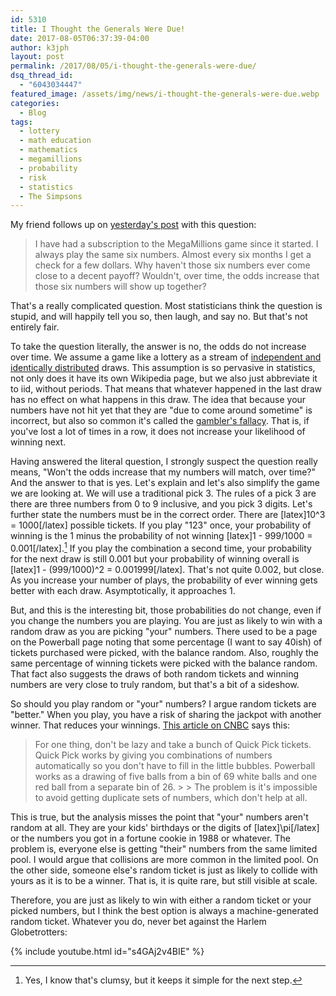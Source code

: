 ```yaml
---
id: 5310
title: I Thought the Generals Were Due!
date: 2017-08-05T06:37:39-04:00
author: k3jph
layout: post
permalink: /2017/08/05/i-thought-the-generals-were-due/
dsq_thread_id:
  - "6043034447"
featured_image: /assets/img/news/i-thought-the-generals-were-due.webp
categories:
  - Blog
tags:
  - lottery
  - math education
  - mathematics
  - megamillions
  - probability
  - risk
  - statistics
  - The Simpsons
---
```

My friend follows up on [yesterday's
post](/2017/08/04/halloween-changes-mega-millions-scare) with this
question:

> I have had a subscription to the MegaMillions game since it
started. I always play the same six numbers. Almost every six months
I get a check for a few dollars. Why haven't those six numbers ever
come close to a decent payoff? Wouldn't, over time, the odds increase
that those six numbers will show up together?

That's a really complicated question.  Most statisticians think the
question is stupid, and will happily tell you so, then laugh, and
say no.  But that's not entirely fair.

To take the question literally, the answer is no, the odds do not
increase over time.  We assume a game like a lottery as a stream
of [independent and identically
distributed](https://en.wikipedia.org/wiki/Independent_and_identically_distributed_random_variables)
draws.  This assumption is so pervasive in statistics, not only
does it have its own Wikipedia page, but we also just abbreviate
it to iid, without periods.  That means that whatever happened in
the last draw has no effect on what happens in this draw.  The idea
that because your numbers have not hit yet that they are "due to
come around sometime" is incorrect, but also so common it's called
the [gambler's fallacy](https://en.wikipedia.org/wiki/Gambler%27s_fallacy).
That is, if you've lost a lot of times in a row, it does not increase
your likelihood of winning next.

Having answered the literal question, I strongly suspect the question
really means, "Won't the odds increase that my numbers will match,
over time?"  And the answer to that is yes.  Let's explain and let's
also simplify the game we are looking at.  We will use a traditional
pick 3.  The rules of a pick 3 are there are three numbers from 0
to 9 inclusive, and you pick 3 digits.  Let's further state the
numbers must be in the correct order.  There are [latex]10^3 =
1000[/latex] possible tickets.  If you play "123" once, your
probability of winning is the 1 minus the probability of not winning
[latex]1 - 999/1000 = 0.001[/latex].[^clumsy]  If you play the combination
a second time, your probability for the next draw is still 0.001
but your probability of winning overall is [latex]1 - (999/1000)^2
= 0.001999[/latex].  That's not quite 0.002, but close.  As you
increase your number of plays, the probability of ever winning gets
better with each draw.  Asymptotically, it approaches 1.

But, and this is the interesting bit, those probabilities do not
change, even if you change the numbers you are playing.  You are
just as likely to win with a random draw as you are picking "your"
numbers.  There used to be a page on the Powerball page noting that
some percentage (I want to say 40ish) of tickets purchased were
picked, with the balance random.  Also, roughly the same percentage
of winning tickets were picked with the balance random.  That fact
also suggests the draws of both random tickets and winning numbers
are very close to truly random, but that's a bit of a sideshow.

So should you play random or "your" numbers?  I argue random tickets
are "better."  When you play, you have a risk of sharing the jackpot
with another winner.  That reduces your winnings.  [This article
on
CNBC](https://www.cnbc.com/2016/01/13/its-not-a-good-idea-to-buy-quick-pick.html)
says this:

> For one thing, don't be lazy and take a bunch of Quick Pick
tickets. Quick Pick works by giving you combinations of numbers
automatically so you don't have to fill in the little bubbles.
Powerball works as a drawing of five balls from a bin of 69 white
balls and one red ball from a separate bin of 26.  > > The problem
is it's impossible to avoid getting duplicate sets of numbers, which
don't help at all.

This is true, but the analysis misses the point that "your" numbers
aren't random at all.  They are your kids' birthdays or the digits
of [latex]\pi[/latex] or the numbers you got in a fortune cookie
in 1988 or whatever.  The problem is, everyone else is getting
"their" numbers from the same limited pool.  I would argue that
collisions are more common in the limited pool.  On the other side,
someone else's random ticket is just as likely to collide with yours
as it is to be a winner.  That is, it is quite rare, but still
visible at scale.

Therefore, you are just as likely to win with either a random ticket
or your picked numbers, but I think the best option is always a
machine-generated random ticket.  Whatever you do, never bet against
the Harlem Globetrotters:

{% include youtube.html id="s4GAj2v4BIE" %}

[^clumsy]:  Yes, I know that's clumsy, but it keeps it simple for the next step.
